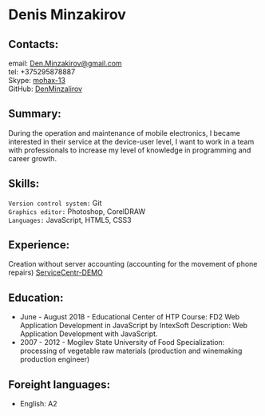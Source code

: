 # Denis Minzakirov
## Contacts:
email: [Den.Minzakirov@gmail.com](Den.Minzakirov@gmail.com)  
tel: +375295878887  
Skype: [mohax-13](skype:mohax-13?chat)  
GitHub: [DenMinzalirov](https://github.com/DenMinzalirov)  
## Summary:
During the operation and maintenance of mobile electronics, I became interested in their service at the device-user level, I want to work in a team with professionals to increase my level of knowledge in programming and career growth.
## Skills:
`Version control system:` Git  
`Graphics editor:` Photoshop, CorelDRAW  
`Languages:` JavaScript, HTML5, CSS3  
## Experience:
Creation without server accounting (accounting for the movement of phone repairs) [ServiceCentr-DEMO](https://github.com/MOHAX-13/ServiceCentr)
## Education:
* June - August 2018 - Educational Center of HTP Course: FD2 Web Application Development in JavaScript by IntexSoft Description: Web Application Development with JavaScript. 
* 2007 - 2012 - Mogilev State University of Food Specialization: processing of vegetable raw materials (production and winemaking production engineer)
## Foreight languages:
* English: A2